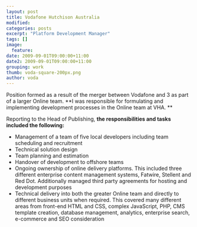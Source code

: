 ```yaml
---
layout: post
title: Vodafone Hutchison Australia
modified:
categories: posts
excerpt: "Platform Development Manager"
tags: []
image:
  feature:
date: 2009-09-01T09:00:00+11:00
date2: 2009-09-01T09:00:00+11:00
grouping: work
thumb: voda-square-200px.png
author: voda
---
```


Position formed as a result of the merger between Vodafone and 3 as part of a larger Online team. **I was responsible for formulating and implementing development processes in the Online team at VHA. **

Reporting to the Head of Publishing, **the responsibilities and tasks included the following:**

- Management of a team of five local developers including team scheduling and recruitment
- Technical solution design
- Team planning and estimation
- Handover of development to offshore teams
- Ongoing ownership of online delivery platforms. This included three different enterprise content management systems, Fatwire, Stellent and Red Dot. Additionally managed third party agreements for hosting and development purposes
- Technical delivery into both the greater Online team and directly to different business units when required. This covered many different areas from front-end HTML and CSS, complex JavaScript, PHP, CMS template creation, database management, analytics, enterprise search, e-commerce and SEO consideration
